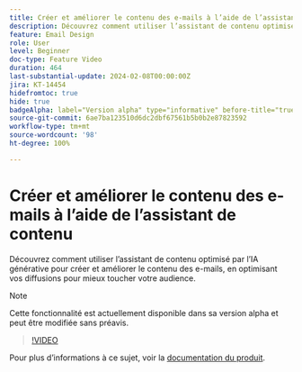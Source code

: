 ```yaml
---
title: Créer et améliorer le contenu des e-mails à l’aide de l’assistant de contenu
description: Découvrez comment utiliser l’assistant de contenu optimisé par l’IA générative pour créer et améliorer le contenu des e-mails, en optimisant vos diffusions pour mieux toucher votre audience.
feature: Email Design
role: User
level: Beginner
doc-type: Feature Video
duration: 464
last-substantial-update: 2024-02-08T00:00:00Z
jira: KT-14454
hidefromtoc: true
hide: true
badgeAlpha: label="Version alpha" type="informative" before-title="true"
source-git-commit: 6ae7ba123510d6dc2dbf67561b5b0b2e87823592
workflow-type: tm+mt
source-wordcount: '98'
ht-degree: 100%

---
```



# Créer et améliorer le contenu des e-mails à l’aide de l’assistant de contenu

Découvrez comment utiliser l’assistant de contenu optimisé par l’IA générative pour créer et améliorer le contenu des e-mails, en optimisant vos diffusions pour mieux toucher votre audience.

>[!NOTE]
>
> Cette fonctionnalité est actuellement disponible dans sa version alpha et peut être modifiée sans préavis.

>[!VIDEO](https://video.tv.adobe.com/v/3425796/?learn=on)

Pour plus d’informations à ce sujet, voir la [documentation du produit](https://experienceleague.adobe.com/docs/campaign-web/v8/msg/email/content/content-assistant/generative-gs.html?lang=fr).
